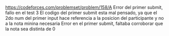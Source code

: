 https://codeforces.com/problemset/problem/158/A
Error del primer submit, fallo en el test 3
El codigo del primer submit esta mal pensado, ya que el 2do num del primer input hace referencia a la posicion del participante y no a la nota minina necesaria
Error en el primer submit, faltaba corroborar que la nota sea distinta de 0
